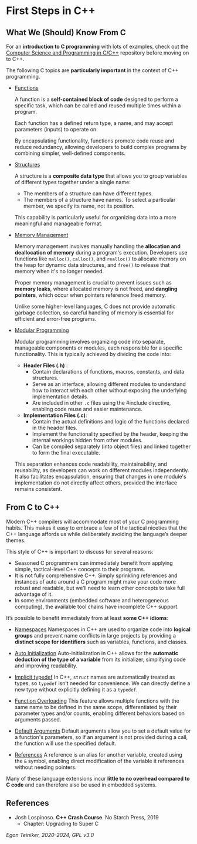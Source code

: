 # First Steps in C++ 

## What We (Should) Know From C

For an **introduction to C programming** with lots of examples, check out the 
[Computer Science and Programming in C/C++](https://github.com/teiniker/teiniker-lectures-computerscience) 
repository before moving on to C++.

The following C topics are **particularly important** in the context of C++ 
programming.

* [Functions](https://github.com/teiniker/teiniker-lectures-computerscience/tree/master/programming-c/c-basics/functions)

    A function is a **self-contained block of code** designed to perform 
    a specific task, which can be called and reused multiple times within 
    a program. 
    
    Each function has a defined return type, a name, and may accept parameters 
    (inputs) to operate on. 

    By encapsulating functionality, functions promote code reuse and reduce 
    redundancy, allowing developers to build complex programs by combining simpler, 
    well-defined components.


* [Structures](https://github.com/teiniker/teiniker-lectures-computerscience/tree/master/programming-c/c-basics/structures)

    A structure is a **composite data type** that allows you to group variables of 
    different types together under a single name:
    * The members of a structure can have different types.
    * The members of a structure have names. To select a particular member, 
        we specify its name, not its position.
    
    This capability is particularly useful for organizing data into a more meaningful 
    and manageable format. 

* [Memory Management](https://github.com/teiniker/teiniker-lectures-computerscience/tree/master/programming-c/c-advanced/memory-management)

    Memory management involves manually handling the **allocation and deallocation 
    of memory** during a program's execution. 
    Developers use functions like `malloc()`, `calloc()`, and `realloc()` to 
    allocate memory on the heap for dynamic data structures, and `free()` to 
    release that memory when it's no longer needed. 
    
    Proper memory management is crucial to prevent issues such as **memory leaks**, 
    where allocated memory is not freed, and **dangling pointers**, which occur 
    when pointers reference freed memory. 
    
    Unlike some higher-level languages, C does not provide automatic garbage collection, 
    so careful handling of memory is essential for efficient and error-free programs.

* [Modular Programming](https://github.com/teiniker/teiniker-lectures-computerscience/tree/master/programming-c/c-advanced/modular-programming/modules)

    Modular programming involves organizing code into separate, manageable components 
    or modules, each responsible for a specific functionality. 
    This is typically achieved by dividing the code into:
    * **Header Files (.h)** :
        * Contain declarations of functions, macros, constants, and data structures.
        * Serve as an interface, allowing different modules to understand how to 
            interact with each other without exposing the underlying implementation 
            details.
        * Are included in other `.c` files using the #include directive, enabling 
            code reuse and easier maintenance.
    * **Implementation Files (.c)**:
        * Contain the actual definitions and logic of the functions declared in 
            the header files.
        * Implement the functionality specified by the header, keeping the internal 
            workings hidden from other modules.
        * Can be compiled separately (into object files) and linked together to form 
            the final executable.

    This separation enhances code readability, maintainability, and reusability, as 
    developers can work on different modules independently. 
    It also facilitates encapsulation, ensuring that changes in one module's 
    implementation do not directly affect others, provided the interface remains 
    consistent.



## From C to C++ 

Modern C++ compilers will accommodate most of your C programming habits. 
This makes it easy to embrace a few of the tactical niceties that the C++ language 
affords us while deliberately avoiding the language’s deeper themes. 

This style of C++ is important to discuss for several reasons: 
* Seasoned C programmers can immediately benefit from applying simple, tactical-level C++ concepts to their programs. 
* It is not fully comprehensive C++. Simply sprinkling references and instances of 
  auto around a C program might make your code more robust and readable, but we’ll 
  need to learn other concepts to take full advantage of it. 
* In some environments (embedded software and heterogeneous computing), the 
  available tool chains have incomplete C++ support.

It’s possible to benefit immediately from at least **some C++ idioms**:

* [Namespaces](namespaces/)
    Namespaces in C++ are used to organize code into **logical groups** 
    and prevent name conflicts in large projects by providing a 
    **distinct scope for identifiers** such as variables, functions, 
    and classes.

* [Auto Initialization](auto-initialization/)
    Auto-initialization in C++ allows for the **automatic deduction of 
    the type of a variable** from its initializer, simplifying code and 
    improving readability.

* [Implicit typedef](implicit-typedef/)
    In C++, `struct` names are automatically treated as types, so `typedef` 
    isn’t needed for convenience. We can directly define a new type without 
    explicitly defining it as a `typedef`.

* [Function Overloading](function-overloading/)
    This feature allows multiple functions with the same name to be 
    defined in the same scope, differentiated by their parameter types 
    and/or counts, enabling different behaviors based on arguments passed.

* [Default Arguments](default-arguments/)
    Default arguments allow you to set a default value for a function's 
    parameters, so if an argument is not provided during a call, the 
    function will use the specified default.

* [References](references/)
    A reference is an alias for another variable, created using the `&` 
    symbol, enabling direct modification of the variable it references 
    without needing pointers.

Many of these language extensions incur **little to no overhead compared 
to C code** and can therefore also be used in embedded systems.


## References

* Josh Lospinoso. **C++ Crash Course**. No Starch Press, 2019 
    * Chapter: Upgrading to Super C 

*Egon Teiniker, 2020-2024, GPL v3.0*
